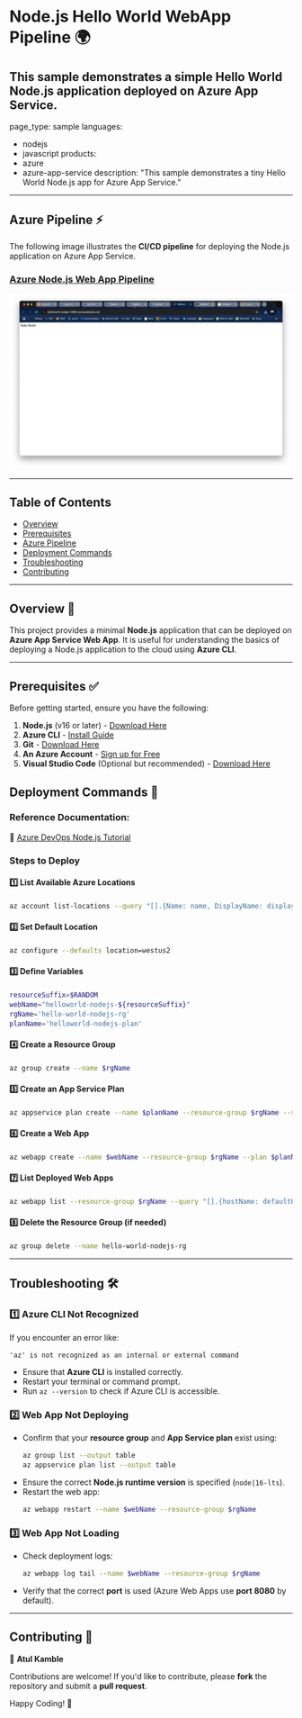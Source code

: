 # Node.js Hello World WebApp Pipeline 🌍

This sample demonstrates a simple **Hello World** Node.js application deployed on **Azure App Service**.
---
page_type: sample
languages:
- nodejs
- javascript
products:
- azure
- azure-app-service
description: "This sample demonstrates a tiny Hello World Node.js app for Azure App Service."

---

## Azure Pipeline ⚡

The following image illustrates the **CI/CD pipeline** for deploying the Node.js application on Azure App Service.

### [Azure Node.js Web App Pipeline](https://raw.githubusercontent.com/atulkamble/azure-nodejs-webapp-pipeline/tree/main/azure-nodejs-webapp-pipeline.png)

<img width="953" alt="Azure Node.js Pipeline" src="https://github.com/atulkamble/azure-nodejs-webapp-pipeline/blob/main/azure-nodejs-webapp-pipeline.png" />

---

## Table of Contents
- [Overview](#overview)
- [Prerequisites](#prerequisites)
- [Azure Pipeline](#azure-pipeline)
- [Deployment Commands](#deployment-commands)
- [Troubleshooting](#troubleshooting)
- [Contributing](#contributing)

---

## Overview 📌

This project provides a minimal **Node.js** application that can be deployed on **Azure App Service Web App**. It is useful for understanding the basics of deploying a Node.js application to the cloud using **Azure CLI**.

---

## Prerequisites ✅

Before getting started, ensure you have the following:

1. **Node.js** (v16 or later) - [Download Here](https://nodejs.org/)
2. **Azure CLI** - [Install Guide](https://learn.microsoft.com/en-us/cli/azure/install-azure-cli)
3. **Git** - [Download Here](https://git-scm.com/)
4. **An Azure Account** - [Sign up for Free](https://azure.microsoft.com/free/)
5. **Visual Studio Code** (Optional but recommended) - [Download Here](https://code.visualstudio.com/)



## Deployment Commands 🚀

### Reference Documentation:  
📖 [Azure DevOps Node.js Tutorial](https://learn.microsoft.com/en-us/azure/devops/pipelines/ecosystems/nodejs-tutorial?view=azure-devops)

### Steps to Deploy

#### 1️⃣ List Available Azure Locations
```sh
az account list-locations --query "[].{Name: name, DisplayName: displayName}" --output table
```

#### 2️⃣ Set Default Location
```sh
az configure --defaults location=westus2
```

#### 3️⃣ Define Variables
```sh
resourceSuffix=$RANDOM
webName="helloworld-nodejs-${resourceSuffix}"
rgName='hello-world-nodejs-rg'
planName='helloworld-nodejs-plan'
```

#### 4️⃣ Create a Resource Group
```sh
az group create --name $rgName
```

#### 5️⃣ Create an App Service Plan
```sh
az appservice plan create --name $planName --resource-group $rgName --sku B1 --is-linux
```

#### 6️⃣ Create a Web App
```sh
az webapp create --name $webName --resource-group $rgName --plan $planName --runtime "node|16-lts"
```

#### 7️⃣ List Deployed Web Apps
```sh
az webapp list --resource-group $rgName --query "[].{hostName: defaultHostName, state: state}" --output table
```

#### 8️⃣ Delete the Resource Group (if needed)
```sh
az group delete --name hello-world-nodejs-rg
```

---

## Troubleshooting 🛠️

### 1️⃣ Azure CLI Not Recognized
If you encounter an error like:
```
'az' is not recognized as an internal or external command
```
- Ensure that **Azure CLI** is installed correctly.
- Restart your terminal or command prompt.
- Run `az --version` to check if Azure CLI is accessible.

### 2️⃣ Web App Not Deploying
- Confirm that your **resource group** and **App Service plan** exist using:
  ```sh
  az group list --output table
  az appservice plan list --output table
  ```
- Ensure the correct **Node.js runtime version** is specified (`node|16-lts`).
- Restart the web app:
  ```sh
  az webapp restart --name $webName --resource-group $rgName
  ```

### 3️⃣ Web App Not Loading
- Check deployment logs:
  ```sh
  az webapp log tail --name $webName --resource-group $rgName
  ```
- Verify that the correct **port** is used (Azure Web Apps use **port 8080** by default).

---

## Contributing 🤝

👤 **Atul Kamble**  

Contributions are welcome! If you'd like to contribute, please **fork** the repository and submit a **pull request**.

Happy Coding! 🚀


